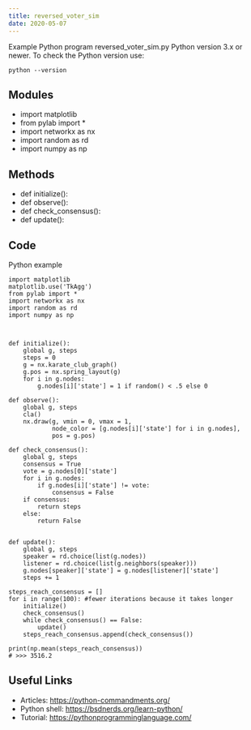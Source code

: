 ```yaml
---
title: reversed_voter_sim
date: 2020-05-07
---
```

Example Python program reversed_voter_sim.py
Python version 3.x or newer.
To check the Python version use:

    python --version

## Modules

* import matplotlib
* from pylab import *
* import networkx as nx
* import random as rd
* import numpy as np

## Methods

* def initialize():
* def observe():
* def check_consensus():
* def update():

## Code

Python example

    import matplotlib
    matplotlib.use('TkAgg')
    from pylab import *
    import networkx as nx
    import random as rd
    import numpy as np
    
    
    
    def initialize():
        global g, steps
        steps = 0
        g = nx.karate_club_graph()
        g.pos = nx.spring_layout(g)
        for i in g.nodes:
            g.nodes[i]['state'] = 1 if random() < .5 else 0
    
    def observe():
        global g, steps
        cla()
        nx.draw(g, vmin = 0, vmax = 1,
                node_color = [g.nodes[i]['state'] for i in g.nodes],
                pos = g.pos)
    
    def check_consensus():
        global g, steps
        consensus = True
        vote = g.nodes[0]['state']
        for i in g.nodes:
            if g.nodes[i]['state'] != vote:
                consensus = False
        if consensus:
            return steps
        else:
            return False
    
    
    def update():
        global g, steps
        speaker = rd.choice(list(g.nodes))
        listener = rd.choice(list(g.neighbors(speaker)))
        g.nodes[speaker]['state'] = g.nodes[listener]['state']
        steps += 1
    
    steps_reach_consensus = []
    for i in range(100): #fewer iterations because it takes longer
        initialize()
        check_consensus()
        while check_consensus() == False:
            update()
        steps_reach_consensus.append(check_consensus())
    
    print(np.mean(steps_reach_consensus))
    # >>> 3516.2

## Useful Links

- Articles: https://python-commandments.org/
- Python shell: https://bsdnerds.org/learn-python/
- Tutorial: https://pythonprogramminglanguage.com/
